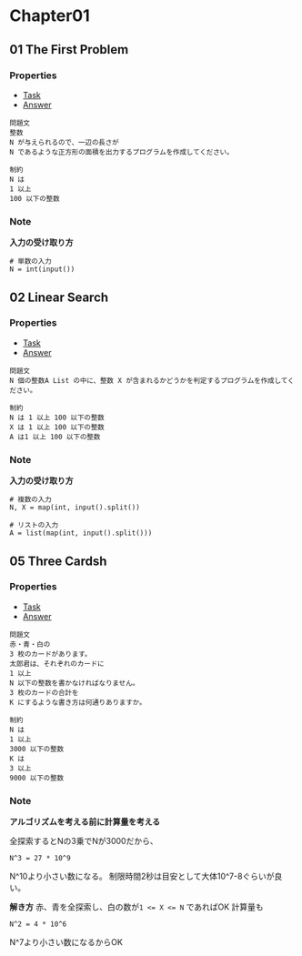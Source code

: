 # Chapter01
## 01 The First Problem
### Properties
- [Task](https://atcoder.jp/contests/tessoku-book/tasks/tessoku_book_a)
- [Answer](https://github.com/E869120/kyopro-tessoku/blob/main/codes/python/chap01/answer_A01.py)
```
問題文
整数 
N が与えられるので、一辺の長さが 
N であるような正方形の面積を出力するプログラムを作成してください。

制約
N は 
1 以上 
100 以下の整数
```
### Note
**入力の受け取り方**
```
# 単数の入力
N = int(input())
```

## 02 Linear Search
### Properties
- [Task](https://atcoder.jp/contests/tessoku-book/tasks/tessoku_book_b)
- [Answer](https://github.com/E869120/kyopro-tessoku/blob/main/codes/python/chap01/answer_A02.py)
```
問題文
N 個の整数A List の中に、整数 X が含まれるかどうかを判定するプログラムを作成してください。

制約
N は 1 以上 100 以下の整数
X は 1 以上 100 以下の整数
A は1 以上 100 以下の整数
```

### Note
**入力の受け取り方**
```
# 複数の入力
N, X = map(int, input().split())

# リストの入力
A = list(map(int, input().split()))
```

## 05 Three Cardsh
### Properties
- [Task](https://atcoder.jp/contests/tessoku-book/tasks/tessoku_book_e)
- [Answer](https://github.com/E869120/kyopro-tessoku/blob/main/codes/python/chap01/answer_A05.py)
```
問題文
赤・青・白の 
3 枚のカードがあります。
太郎君は、それぞれのカードに 
1 以上 
N 以下の整数を書かなければなりません。
3 枚のカードの合計を 
K にするような書き方は何通りありますか。

制約
N は 
1 以上 
3000 以下の整数
K は 
3 以上 
9000 以下の整数
```
### Note
**アルゴリズムを考える前に計算量を考える**

全探索するとNの3乗でNが3000だから、
```
N^3 = 27 * 10^9
```
N^10より小さい数になる。
制限時間2秒は目安として大体10^7-8ぐらいが良い。

**解き方**
赤、青を全探索し、白の数が`1 <= X <= N` であればOK
計算量も
```
N^2 = 4 * 10^6
```
N^7より小さい数になるからOK
